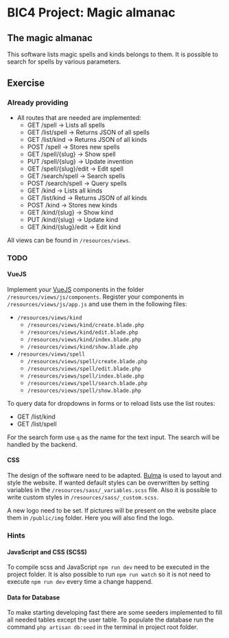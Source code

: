 # BIC4 Project: Magic almanac

## The magic almanac

This software lists magic spells and kinds belongs to them.
It is possible to search for spells by various parameters.

## Exercise

### Already providing

 * All routes that are needed are implemented:
     * GET /spell &rarr; Lists all spells
     * GET /list/spell &rarr; Returns JSON of all spells
     * GET /list/kind &rarr; Returns JSON of all kinds
     * POST /spell &rarr; Stores new spells
     * GET /spell/{slug} &rarr; Show spell
     * PUT /spell/{slug} &rarr; Update invention
     * GET /spell/{slug}/edit &rarr; Edit spell
     * GET /search/spell &rarr; Search spells
     * POST /search/spell &rarr; Query spells
     * GET /kind &rarr; Lists all kinds
     * GET /list/kind &rarr; Returns JSON of all kinds
     * POST /kind &rarr; Stores new kinds
     * GET /kind/{slug} &rarr; Show kind
     * PUT /kind/{slug} &rarr; Update kind
     * GET /kind/{slug}/edit &rarr; Edit kind

All views can be found in ```/resources/views```.

### TODO

#### VueJS

Implement your [VueJS](https://vue.js) components in the folder ```/resources/views/js/components```.
Register your components in ```/resources/views/js/app.js``` and use them in the following files:

 * ```/resources/views/kind```
     * ```/resources/views/kind/create.blade.php```
     * ```/resources/views/kind/edit.blade.php```
     * ```/resources/views/kind/index.blade.php```
     * ```/resources/views/kind/show.blade.php```
 * ```/resources/views/spell```
      * ```/resources/views/spell/create.blade.php```
      * ```/resources/views/spell/edit.blade.php```
      * ```/resources/views/spell/index.blade.php```
      * ```/resources/views/spell/search.blade.php```
      * ```/resources/views/spell/show.blade.php```
      
To query data for dropdowns in forms or to reload lists use the list routes:
 * GET /list/kind
 * GET /list/spell
 
For the search form use ```q``` as the name for the text input.
The search will be handled by the backend.

#### CSS

The design of the software need to be adapted.
[Bulma](https://bulma.io) is used to layout and style the website.
If wanted default styles can be overwritten by setting variables in the ```/resources/sass/_variables.scss``` file.
Also it is possible to write custom styles in ```/resources/sass/_custom.scss```.

A new logo need to be set. If pictures will be present on the website place them in ```/public/img``` folder.
Here you will also find the logo.

### Hints

#### JavaScript and CSS (SCSS)

To compile scss and JavaScript ```npm run dev``` need to be executed in the project folder.
It is also possible to run ```npm run watch``` so it is not need to execute ```npm run dev``` every time a change happend. 

#### Data for Database

To make starting developing fast there are some seeders implemented to fill all needed tables except the user table.
To populate the database run the command ```php artisan db:seed``` in the terminal in project root folder.
